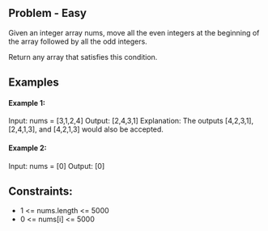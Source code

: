 ## Problem - Easy

Given an integer array nums, move all the even integers at the beginning of the array followed by all the odd integers.

Return any array that satisfies this condition.

## Examples

#### Example 1:

Input: nums = [3,1,2,4]
Output: [2,4,3,1]
Explanation: The outputs [4,2,3,1], [2,4,1,3], and [4,2,1,3] would also be accepted.

#### Example 2:

Input: nums = [0]
Output: [0]
 
 

## Constraints:

- 1 <= nums.length <= 5000
- 0 <= nums[i] <= 5000